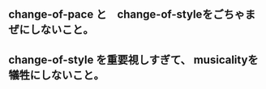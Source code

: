 ## change-of-pace と　change-of-styleをごちゃまぜにしないこと。

## change-of-style を重要視しすぎて、 musicalityを犠牲にしないこと。
